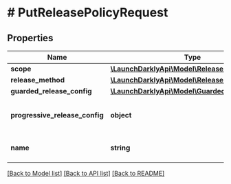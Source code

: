 # # PutReleasePolicyRequest

## Properties

Name | Type | Description | Notes
------------ | ------------- | ------------- | -------------
**scope** | [**\LaunchDarklyApi\Model\ReleasePolicyScope**](ReleasePolicyScope.md) |  | [optional]
**release_method** | [**\LaunchDarklyApi\Model\ReleaseMethod**](ReleaseMethod.md) |  |
**guarded_release_config** | [**\LaunchDarklyApi\Model\GuardedReleaseConfig**](GuardedReleaseConfig.md) |  | [optional]
**progressive_release_config** | **object** | Configuration for progressive releases | [optional]
**name** | **string** | The name of the release policy |

[[Back to Model list]](../../README.md#models) [[Back to API list]](../../README.md#endpoints) [[Back to README]](../../README.md)
